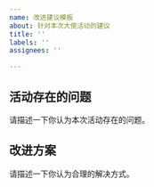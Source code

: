 ```yaml
---
name: 改进建议模板
about: 针对本次大使活动的建议
title: ''
labels: ''
assignees: ''

---
```


## 活动存在的问题
请描述一下你认为本次活动存在的问题。

## 改进方案
请描述一下你认为合理的解决方式。
